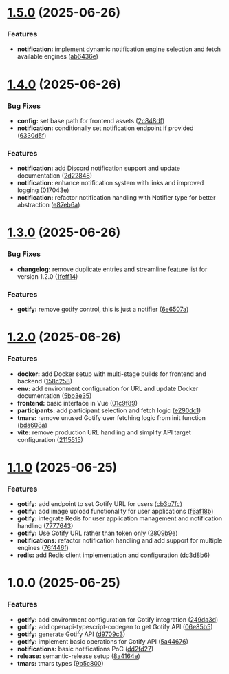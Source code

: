 # [1.5.0](https://github.com/Billos/tmars-notifier/compare/1.4.0...1.5.0) (2025-06-26)


### Features

* **notification:** implement dynamic notification engine selection and fetch available engines ([ab6436e](https://github.com/Billos/tmars-notifier/commit/ab6436e159022f488ccedc83bca3017a95f62f7b))

# [1.4.0](https://github.com/Billos/tmars-notifier/compare/1.3.0...1.4.0) (2025-06-26)


### Bug Fixes

* **config:** set base path for frontend assets ([2c848df](https://github.com/Billos/tmars-notifier/commit/2c848dfe978c09b2acf41de8ff8a29a7df609f63))
* **notification:** conditionally set notification endpoint if provided ([6330d5f](https://github.com/Billos/tmars-notifier/commit/6330d5f7b500cb285c3c58ede4737e6547c98427))


### Features

* **notification:** add Discord notification support and update documentation ([2d22848](https://github.com/Billos/tmars-notifier/commit/2d22848e76e55907c62ccaffbdc3c458f449526f))
* **notification:** enhance notification system with links and improved logging ([017043e](https://github.com/Billos/tmars-notifier/commit/017043e91e7f1b0da995eee7b7f6f42fe33b973c))
* **notification:** refactor notification handling with Notifier type for better abstraction ([e87eb6a](https://github.com/Billos/tmars-notifier/commit/e87eb6ad8d0034e78a9c4562738e8b9ea369961e))

# [1.3.0](https://github.com/Billos/tmars-notifier/compare/1.2.0...1.3.0) (2025-06-26)


### Bug Fixes

* **changelog:** remove duplicate entries and streamline feature list for version 1.2.0 ([1feff14](https://github.com/Billos/tmars-notifier/commit/1feff145f8f056ef14cc1343152b0f2cd18c5b02))


### Features

* **gotify:** remove gotify control, this is just a notifier ([6e6507a](https://github.com/Billos/tmars-notifier/commit/6e6507a9ffc8545845802721e9bba7c4103f2037))

# [1.2.0](https://github.com/Billos/tmars-notifier/compare/1.1.0...1.2.0) (2025-06-26)

### Features

- **docker:** add Docker setup with multi-stage builds for frontend and backend ([158c258](https://github.com/Billos/tmars-notifier/commit/158c258111063beb039d43960c7b3795ac297e52))
- **env:** add environment configuration for URL and update Docker documentation ([5bb3e35](https://github.com/Billos/tmars-notifier/commit/5bb3e35a4a7e4c627fc8df6e37982099c5688bf3))
- **frontend:** basic interface in Vue ([01c9f89](https://github.com/Billos/tmars-notifier/commit/01c9f89c6329aef72c3deedf0a55e3e6488075f7))
- **participants:** add participant selection and fetch logic ([e290dc1](https://github.com/Billos/tmars-notifier/commit/e290dc175bb9bf84e5a8d2bd734eab42fa207340))
- **tmars:** remove unused Gotify user fetching logic from init function ([bda608a](https://github.com/Billos/tmars-notifier/commit/bda608ab3bc08935f9e6244e96917daa78890a56))
- **vite:** remove production URL handling and simplify API target configuration ([2115515](https://github.com/Billos/tmars-notifier/commit/2115515a147b5fb279f677714903991a35844321))

# [1.1.0](https://github.com/Billos/tmars-notifier/compare/1.0.0...1.1.0) (2025-06-25)

### Features

- **gotify:** add endpoint to set Gotify URL for users ([cb3b7fc](https://github.com/Billos/tmars-notifier/commit/cb3b7fccb50530fe5f25e838d1749fd56ecef048))
- **gotify:** add image upload functionality for user applications ([f6af18b](https://github.com/Billos/tmars-notifier/commit/f6af18bf909a1ca927c5928aa19b57313b987df8))
- **gotify:** integrate Redis for user application management and notification handling ([7777643](https://github.com/Billos/tmars-notifier/commit/7777643591d377135e732498260f4ebe0a099433))
- **gotify:** Use Gotify URL rather than token only ([2809b9e](https://github.com/Billos/tmars-notifier/commit/2809b9e627544998ef28e7956803147336c15292))
- **notifications:** refactor notification handling and add support for multiple engines ([76f446f](https://github.com/Billos/tmars-notifier/commit/76f446ff77b010ecafff75601e35f3ad6e3a5334))
- **redis:** add Redis client implementation and configuration ([dc3d8b6](https://github.com/Billos/tmars-notifier/commit/dc3d8b6d285090bbcd6e41dcf37095dba1530980))

# 1.0.0 (2025-06-25)

### Features

- **gotify:** add environment configuration for Gotify integration ([249da3d](https://github.com/Billos/tmars-notifier/commit/249da3d91f80f0a01009ccf27ba1c5fc2c9ae8fe))
- **gotify:** add openapi-typescript-codegen to get Gotify API ([06e85b5](https://github.com/Billos/tmars-notifier/commit/06e85b57caa7a933c3be41a240e6ee54164398b7))
- **gotify:** generate Gotify API ([d9709c3](https://github.com/Billos/tmars-notifier/commit/d9709c3badaaccfa356286712dd5451930fe252d))
- **gotify:** implement basic operations for Gotify API ([5a44676](https://github.com/Billos/tmars-notifier/commit/5a4467633107d878401b6066429cd554da7a04f7))
- **notifications:** basic notifications PoC ([dd2fd27](https://github.com/Billos/tmars-notifier/commit/dd2fd27ef21c786782c541cd3b8ce95656d419e9))
- **release:** semantic-release setup ([8a4164e](https://github.com/Billos/tmars-notifier/commit/8a4164e4b31b989839b012a32a5c65723743288d))
- **tmars:** tmars types ([9b5c800](https://github.com/Billos/tmars-notifier/commit/9b5c800757155c439453cd2d1e0268535e27faa7))
